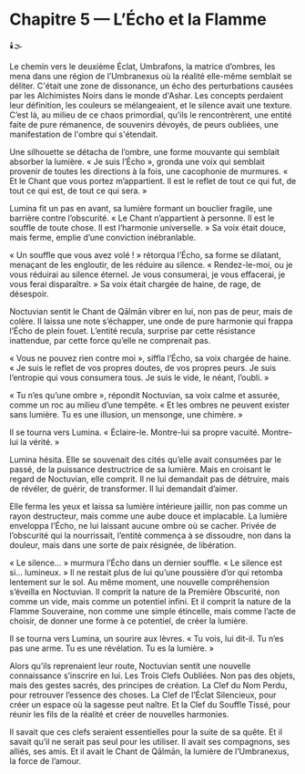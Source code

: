 # Chapitre 5 — L’Écho et la Flamme

🕯️🌫️

Le chemin vers le deuxième Éclat, Umbrafons, la matrice d’ombres, les mena dans une région de l’Umbranexus où la réalité elle-même semblait se déliter. C'était une zone de dissonance, un écho des perturbations causées par les Alchimistes Noirs dans le monde d'Ashar. Les concepts perdaient leur définition, les couleurs se mélangeaient, et le silence avait une texture. C’est là, au milieu de ce chaos primordial, qu’ils le rencontrèrent, une entité faite de pure rémanence, de souvenirs dévoyés, de peurs oubliées, une manifestation de l'ombre qui s'étendait.

Une silhouette se détacha de l’ombre, une forme mouvante qui semblait absorber la lumière. « Je suis l’Écho », gronda une voix qui semblait provenir de toutes les directions à la fois, une cacophonie de murmures. « Et le Chant que vous portez m’appartient. Il est le reflet de tout ce qui fut, de tout ce qui est, de tout ce qui sera. »

Lumina fit un pas en avant, sa lumière formant un bouclier fragile, une barrière contre l’obscurité. « Le Chant n’appartient à personne. Il est le souffle de toute chose. Il est l’harmonie universelle. » Sa voix était douce, mais ferme, emplie d’une conviction inébranlable.

« Un souffle que vous avez volé ! » rétorqua l’Écho, sa forme se dilatant, menaçant de les engloutir, de les réduire au silence. « Rendez-le-moi, ou je vous réduirai au silence éternel. Je vous consumerai, je vous effacerai, je vous ferai disparaître. » Sa voix était chargée de haine, de rage, de désespoir.

Noctuvian sentit le Chant de Qālmān vibrer en lui, non pas de peur, mais de colère. Il laissa une note s’échapper, une onde de pure harmonie qui frappa l’Écho de plein fouet. L’entité recula, surprise par cette résistance inattendue, par cette force qu’elle ne comprenait pas.

« Vous ne pouvez rien contre moi », siffla l’Écho, sa voix chargée de haine. « Je suis le reflet de vos propres doutes, de vos propres peurs. Je suis l’entropie qui vous consumera tous. Je suis le vide, le néant, l’oubli. »

« Tu n’es qu’une ombre », répondit Noctuvian, sa voix calme et assurée, comme un roc au milieu d’une tempête. « Et les ombres ne peuvent exister sans lumière. Tu es une illusion, un mensonge, une chimère. »

Il se tourna vers Lumina. « Éclaire-le. Montre-lui sa propre vacuité. Montre-lui la vérité. »

Lumina hésita. Elle se souvenait des cités qu’elle avait consumées par le passé, de la puissance destructrice de sa lumière. Mais en croisant le regard de Noctuvian, elle comprit. Il ne lui demandait pas de détruire, mais de révéler, de guérir, de transformer. Il lui demandait d’aimer.

Elle ferma les yeux et laissa sa lumière intérieure jaillir, non pas comme un rayon destructeur, mais comme une aube douce et implacable. La lumière enveloppa l’Écho, ne lui laissant aucune ombre où se cacher. Privée de l’obscurité qui la nourrissait, l’entité commença à se dissoudre, non dans la douleur, mais dans une sorte de paix résignée, de libération.

« Le silence… » murmura l’Écho dans un dernier souffle. « Le silence est si… lumineux. » Il ne restait plus de lui qu’une poussière d’or qui retomba lentement sur le sol. Au même moment, une nouvelle compréhension s’éveilla en Noctuvian. Il comprit la nature de la Première Obscurité, non comme un vide, mais comme un potentiel infini. Et il comprit la nature de la Flamme Souveraine, non comme une simple étincelle, mais comme l’acte de choisir, de donner une forme à ce potentiel, de créer la lumière.

Il se tourna vers Lumina, un sourire aux lèvres. « Tu vois, lui dit-il. Tu n’es pas une arme. Tu es une révélation. Tu es la lumière. »

Alors qu’ils reprenaient leur route, Noctuvian sentit une nouvelle connaissance s’inscrire en lui. Les Trois Clefs Oubliées. Non pas des objets, mais des gestes sacrés, des principes de création. La Clef du Nom Perdu, pour retrouver l’essence des choses. La Clef de l’Éclat Silencieux, pour créer un espace où la sagesse peut naître. Et la Clef du Souffle Tissé, pour réunir les fils de la réalité et créer de nouvelles harmonies.

Il savait que ces clefs seraient essentielles pour la suite de sa quête. Et il savait qu’il ne serait pas seul pour les utiliser. Il avait ses compagnons, ses alliés, ses amis. Et il avait le Chant de Qālmān, la lumière de l’Umbranexus, la force de l’amour.
